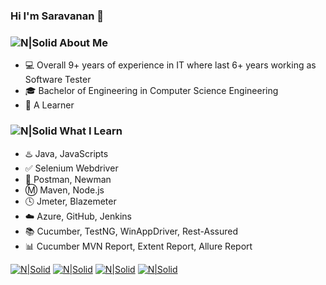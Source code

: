 ### Hi I'm Saravanan 👋 

### ![N|Solid](https://img.icons8.com/metro/2x/administrator-male.png) About Me 
 - :computer: Overall 9+ years of experience in IT where last 6+ years working as Software Tester
 - :mortar_board: Bachelor of Engineering in Computer Science Engineering
 - :book: A Learner 
  
### ![N|Solid](https://img.icons8.com/metro/2x/reading.png) What I Learn
 - :hotsprings: Java, JavaScripts
 - :white_check_mark: Selenium Webdriver
 - :rocket: Postman, Newman
 - :m: Maven, Node.js
 - :clock4: Jmeter, Blazemeter
 - :cloud: Azure, GitHub, Jenkins
 - :books: Cucumber, TestNG, WinAppDriver, Rest-Assured
 - :bar_chart: Cucumber MVN Report, Extent Report, Allure Report
 
 [![N|Solid](https://img.icons8.com/fluent/72/linkedin.png)](www.linkedin.com/in/sseenivasan89/)    [![N|Solid](https://img.icons8.com/color/72/youtube--v2.png)](https://youtube.com/c/SaravananSeenivasan)    [![N|Solid](https://img.icons8.com/dusk/72/postman-api.png)](https://community.postman.com/u/sseenivasan89)    [![N|Solid](https://img.icons8.com/color/72/stackoverflow.png)](https://stackoverflow.com/users/10013382/saravanan-seenivasan)     





